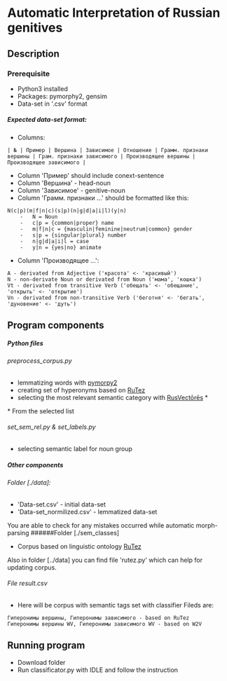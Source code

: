 # Automatic Interpretation of Russian genitives

## Description

### Prerequisite

* Python3 installed
* Packages: pymorphy2, gensim
* Data-set in '.csv' format 

##### Expected data-set format:
* Columns:

```csv
| № | Пример | Вершина | Зависимое | Отношение | Грамм. признаки вершины | Грам. признаки зависимого | Производящее вершины | Производящее зависимого |
```
* Column 'Пример' should include    conext-sentence
* Column 'Вершина'                  - head-noun
* Column 'Зависимое'                - genitive-noun
* Column 'Грамм. признаки ...' should be formatted like this:
``` 
N(c|p)(m|f|n|c)(s|p)(n|g|d|a|i|l)(y|n)
    -   N = Noun
    -   c|p = {common|proper} name
    -   m|f|n|c = {masculin|feminine|neutrum|common} gender
    -   s|p = {singular|plural} number
    -   n|g|d|a|i|l = case
    -   y|n = {yes|no} animate
 ```
 * Column 'Производящее ...':
 
 ```
 A - derivated from Adjective ('красота' <- 'красивый')
 N - non-derivate Noun or derivated from Noun ('мама', 'кошка')
 Vt - derivated from transitive Verb ('обещать' <- 'обещание', 'открыть' <- 'открытие')
 Vn - derivated from non-transitive Verb ('беготня' <- 'бегать', 'дуновение' <- 'дуть')
 ```
 
 ## Program components
 
 ##### Python files
 ######  preprocess_corpus.py 
*   lemmatizing words with [pymorpy2](https://pymorphy2.readthedocs.io/en/latest/) 
*   creating set of hyperonyms based on [RuTez](http://www.labinform.ru/pub/ruthes/index.htm)
*   selecting the most relevant semantic category with [RusVectōrēs](https://rusvectores.org/ru/) *

\* From the selected list
###### set_sem_rel.py & set_labels.py
*   selecting semantic label for noun group

##### Other components
###### Folder [./data]:
* 'Data-set.csv' - initial data-set
* 'Data-set_normilized.csv' - lemmatized data-set

You are able to check for any mistakes occurred while automatic morph-parsing
######Folder [./sem_classes]
* Corpus based on linguistic ontology  [RuTez](http://www.labinform.ru/pub/ruthes/index.htm)

Also in folder [../data] you can find file 'rutez.py' which can help for updating corpus.
###### File result.csv 
* Here will be corpus with semantic tags set with classifier
Fileds are:

```
Гиперонимы вершины, Гиперонимы зависимого - based on RuTez 
Гиперонимы вершины WV, Гиперонимы зависимого WV - based on W2V
```
 
 ## Running program
 
 * Download folder
 * Run classificator.py with IDLE and follow the instruction
 


